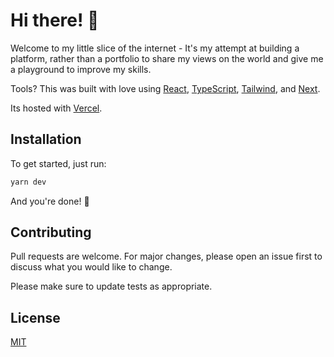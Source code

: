 # Hi there! 👋

Welcome to my little slice of the internet - It's my attempt at building a platform, rather than a portfolio to share my views on the world and give me a playground to improve my skills.

Tools? This was built with love using [React](https://reactjs.org/), [TypeScript](https://www.typescriptlang.org/), [Tailwind](https://tailwindcss.com/), and [Next](https://nextjs.org/).

Its hosted with [Vercel](https://vercel.com).

## Installation

To get started, just run:

```bash
yarn dev
```

And you're done! 🎉

## Contributing

Pull requests are welcome. For major changes, please open an issue first to discuss what you would like to change.

Please make sure to update tests as appropriate.

## License

[MIT](https://choosealicense.com/licenses/mit/)
